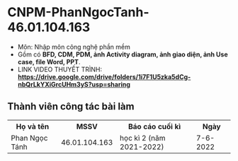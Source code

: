 # CNPM-PhanNgocTanh-46.01.104.163
- Môn: Nhập môn công nghệ phần mềm 
- Gồm có **BFD, CDM, PDM, ảnh Activity diagram, ảnh giao diện, ảnh Use case, file Word, PPT**.
- LINK VIDEO THUYẾT TRÌNH: 
**https://drive.google.com/drive/folders/1i7F1U5zka5dCg-nbQrLkYXiGrcUHm3yS?usp=sharing**
<h2>Thành viên công tác bài làm</h2>

<table style="width:100%">
  <tr>
    <th>Họ và tên</th>
    <th>MSSV</th>
    <th>Báo cáo cuối kì</th>
    <th>Ngày</th>
  </tr>
  <tr>
    <td>Phan Ngọc Tánh</td>
    <td>46.01.104.163</td>
    <td>học kì 2 (năm 2021-2022)</td>
    <td>7-6-2022</td>
  </tr>
</table>
</body>
</html>

